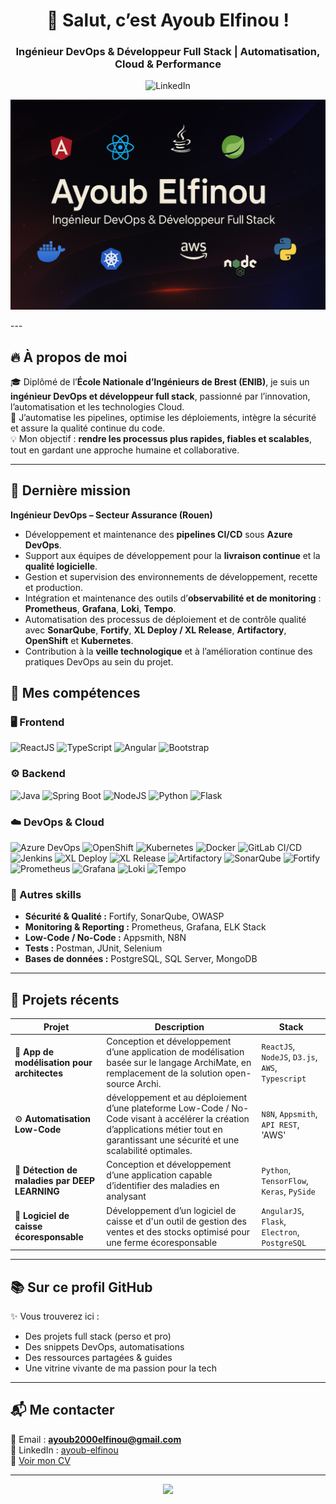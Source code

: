<h1 align="center">👋 Salut, c’est Ayoub Elfinou !</h1>



<h3 align="center"> Ingénieur DevOps & Développeur Full Stack | Automatisation, Cloud & Performance</h3>

<div align="center">
  
![LinkedIn](https://img.shields.io/badge/LinkedIn-Ayoub_Elfinou-blue?logo=linkedin&style=flat-square)

</div>
<p align="center">
  <img src="banner-ayoub.png.png" alt="Banner Ayoub" style="max-width:100%; height:auto;" />
</p>
---

## 🔥 À propos de moi

🎓 Diplômé de l’**École Nationale d’Ingénieurs de Brest (ENIB)**, je suis un **ingénieur DevOps et développeur full stack**, passionné par l’innovation, l’automatisation et les technologies Cloud.  
🧠 J’automatise les pipelines, optimise les déploiements, intègre la sécurité et assure la qualité continue du code.  
💡 Mon objectif : **rendre les processus plus rapides, fiables et scalables**, tout en gardant une approche humaine et collaborative.


---
## 🧭 Dernière mission

**Ingénieur DevOps – Secteur Assurance (Rouen)**  


- Développement et maintenance des **pipelines CI/CD** sous **Azure DevOps**.  
- Support aux équipes de développement pour la **livraison continue** et la **qualité logicielle**.  
- Gestion et supervision des environnements de développement, recette et production.  
- Intégration et maintenance des outils d’**observabilité et de monitoring** : **Prometheus**, **Grafana**, **Loki**, **Tempo**.  
- Automatisation des processus de déploiement et de contrôle qualité avec **SonarQube**, **Fortify**, **XL Deploy / XL Release**, **Artifactory**, **OpenShift** et **Kubernetes**.  
- Contribution à la **veille technologique** et à l’amélioration continue des pratiques DevOps au sein du projet.

  
## 💼 Mes compétences

### 🖥️ Frontend

![ReactJS](https://img.shields.io/badge/-ReactJS-61DAFB?style=flat&logo=react&logoColor=black)
![TypeScript](https://img.shields.io/badge/-TypeScript-3178C6?style=flat&logo=typescript&logoColor=white)
![Angular](https://img.shields.io/badge/-Angular-DD0031?style=flat&logo=angular&logoColor=white)
![Bootstrap](https://img.shields.io/badge/-Bootstrap-563D7C?style=flat&logo=bootstrap&logoColor=white)

### ⚙️ Backend
![Java](https://img.shields.io/badge/-Java-007396?style=flat&logo=java&logoColor=white)
![Spring Boot](https://img.shields.io/badge/-SpringBoot-6DB33F?style=flat&logo=spring-boot&logoColor=white)
![NodeJS](https://img.shields.io/badge/-Node.js-339933?style=flat&logo=node.js&logoColor=white)
![Python](https://img.shields.io/badge/-Python-3776AB?style=flat&logo=python&logoColor=white)
![Flask](https://img.shields.io/badge/-Flask-000000?style=flat&logo=flask&logoColor=white)

### ☁️ DevOps & Cloud


![Azure DevOps](https://img.shields.io/badge/-Azure_DevOps-0078D7?style=flat&logo=azure-devops&logoColor=white)
![OpenShift](https://img.shields.io/badge/-OpenShift-EE0000?style=flat&logo=redhat&logoColor=white)
![Kubernetes](https://img.shields.io/badge/-Kubernetes-326CE5?style=flat&logo=kubernetes&logoColor=white)
![Docker](https://img.shields.io/badge/-Docker-2496ED?style=flat&logo=docker&logoColor=white)
![GitLab CI/CD](https://img.shields.io/badge/-GitLab_CI/CD-FC6D26?style=flat&logo=gitlab&logoColor=white)
![Jenkins](https://img.shields.io/badge/-Jenkins-D24939?style=flat&logo=jenkins&logoColor=white)
![XL Deploy](https://img.shields.io/badge/-XL_Deploy-1E90FF?style=flat&logo=jenkinsx&logoColor=white)
![XL Release](https://img.shields.io/badge/-XL_Release-8B008B?style=flat&logo=jenkinsx&logoColor=white)
![Artifactory](https://img.shields.io/badge/-JFrog_Artifactory-41BF47?style=flat&logo=jfrog&logoColor=white)
![SonarQube](https://img.shields.io/badge/-SonarQube-4E9BCD?style=flat&logo=sonarqube&logoColor=white)
![Fortify](https://img.shields.io/badge/-Fortify_SAST/SCA-0072C6?style=flat&logo=fortinet&logoColor=white)
![Prometheus](https://img.shields.io/badge/-Prometheus-E6522C?style=flat&logo=prometheus&logoColor=white)
![Grafana](https://img.shields.io/badge/-Grafana-F46800?style=flat&logo=grafana&logoColor=white)
![Loki](https://img.shields.io/badge/-Loki-FFDD00?style=flat&logo=grafana&logoColor=black)
![Tempo](https://img.shields.io/badge/-Tempo-006AFF?style=flat&logo=grafana&logoColor=white)


### 🧠 Autres skills

- **Sécurité & Qualité :** Fortify, SonarQube, OWASP  
- **Monitoring & Reporting :** Prometheus, Grafana, ELK Stack  
- **Low-Code / No-Code :** Appsmith, N8N  
- **Tests :** Postman, JUnit, Selenium  
- **Bases de données :** PostgreSQL, SQL Server, MongoDB 

---

## 🚀 Projets récents

| Projet | Description | Stack |
|--------|-------------|-------|
| 🧱 **App de modélisation pour architectes** | Conception et développement d’une application de modélisation basée sur le langage ArchiMate, en remplacement de la solution open-source Archi.| `ReactJS`, `NodeJS`, `D3.js`, `AWS`, `Typescript` |
| ⚙️ **Automatisation Low-Code**  |  développement et au déploiement d’une plateforme Low-Code / No-Code visant à accélérer la création d’applications métier tout en garantissant une sécurité et une scalabilité optimales. | `N8N`, `Appsmith`, `API REST`, 'AWS' |
| 🧠 **Détection de maladies par DEEP LEARNING** | Conception et développement d’une application capable d’identifier des maladies en analysant | `Python`, `TensorFlow`, `Keras`, `PySide` |
| 🌿 **Logiciel de caisse écoresponsable** | Développement d’un logiciel de caisse et d'un outil de gestion des ventes et des stocks optimisé pour une ferme écoresponsable | `AngularJS`, `Flask`, `Electron`, `PostgreSQL` |

---

## 📚 Sur ce profil GitHub

✨ Vous trouverez ici :

- Des projets full stack (perso et pro)
- Des snippets DevOps, automatisations
- Des ressources partagées & guides
- Une vitrine vivante de ma passion pour la tech

---

## 📬 Me contacter

📧 Email : **ayoub2000elfinou@gmail.com**  
🔗 LinkedIn : [ayoub-elfinou](https://www.linkedin.com/in/ayoub-elfinou-486578234/)  
📄 [Voir mon CV](https://drive.google.com/file/d/1W1a3hOPeToAZ7RGWvKzmmH0JlgGv5RiI/view?usp=sharing)

---

<p align="center">
  <img src="https://capsule-render.vercel.app/api?type=waving&color=0:F2709C,100:FF9472&height=120&section=footer&text=Merci%20de%20votre%20visite%20!&fontColor=fff&fontSize=20&animation=fadeIn" />
</p>
